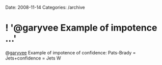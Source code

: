 Date: 2008-11-14
Categories: /archive

# ! '@garyvee Example of impotence ...'

@<a href="http://twitter.com/garyvee">garyvee</a> Example of impotence of confidence: Pats-Brady = Jets+confidence = Jets W
